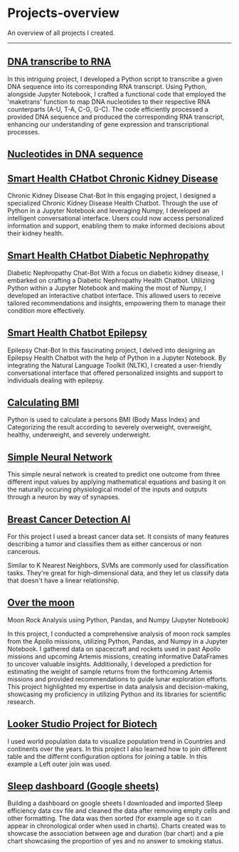 # Projects-overview
An overview of all projects I created.
********************************************************************
## [DNA transcribe to RNA](https://github.com/ElodynPixel/DNA-transcribe-to-RNA)

In this intriguing project, I developed a Python script to transcribe a given DNA sequence into its corresponding RNA transcript. Using Python, alongside Jupyter Notebook, I crafted a functional code that employed the 'maketrans' function to map DNA nucleotides to their respective RNA counterparts (A-U, T-A, C-G, G-C). The code efficiently processed a provided DNA sequence and produced the corresponding RNA transcript, enhancing our understanding of gene expression and transcriptional processes.

## [Nucleotides in DNA sequence](https://github.com/ElodynPixel/Nucleotides-in-DNA-sequences)



## [Smart Health CHatbot Chronic Kidney Disease ](https://github.com/ElodynPixel/SmartHealthChatBot-Chronic_Kidney_Disease)

Chronic Kidney Disease Chat-Bot
In this engaging project, I designed a specialized Chronic Kidney Disease Health Chatbot. Through the use of Python in a Jupyter Notebook and leveraging Numpy, I developed an intelligent conversational interface. Users could now access personalized information and support, enabling them to make informed decisions about their kidney health.


## [Smart Health CHatbot Diabetic Nephropathy](https://github.com/ElodynPixel/SmartHealthChatBot-Diabetic_Nephropathy)

Diabetic Nephropathy Chat-Bot
With a focus on diabetic kidney disease, I embarked on crafting a Diabetic Nephropathy Health Chatbot. Utilizing Python within a Jupyter Notebook and making the most of Numpy, I developed an interactive chatbot interface. This allowed users to receive tailored recommendations and insights, empowering them to manage their condition more effectively.


## [Smart Health Chatbot Epilepsy](https://github.com/ElodynPixel/SmartHealthChatBot-Epilepsy)

Epilepsy Chat-Bot
In this fascinating project, I delved into designing an Epilepsy Health Chatbot with the help of Python in a Jupyter Notebook. By integrating the Natural Language Toolkit (NLTK), I created a user-friendly conversational interface that offered personalized insights and support to individuals dealing with epilepsy.


## [Calculating BMI](https://github.com/ElodynPixel/Calculating-BMI)

Python is used to calculate a persons BMI (Body Mass Index) and Categorizing the result according to severely overweight, overweight, healthy, underweight, and severely underweight.

## [Simple Neural Network](https://github.com/ElodynPixel/Simple-Neural-Network)

This simple neural network is created to predict one outcome from three different input values by applying mathematical equations and basing it on the naturally occuring physiological model of the inputs and outputs through a neuron by way of synapses.

## [Breast Cancer Detection AI](https://github.com/ElodynPixel/Breast_Cancer_Detection-AI)

For this project I used a breast cancer data set. It consists of many features describing a tumor and classifies them as either cancerous or non cancerous.

Similar to K Nearest Neighbors, SVMs are commonly used for classification tasks. They're great for high-dimensional data, and they let us classify data that doesn't have a linear relationship.

## [Over the moon](https://github.com/ElodynPixel/over-the-moon)

Moon Rock Analysis using Python, Pandas, and Numpy (Jupyter Notebook)

In this project, I conducted a comprehensive analysis of moon rock samples from the Apollo missions, utilizing Python, Pandas, and Numpy in a Jupyter Notebook. I gathered data on spacecraft and rockets used in past Apollo missions and upcoming Artemis missions, creating informative DataFrames to uncover valuable insights. 
Additionally, I developed a prediction for estimating the weight of sample returns from the forthcoming Artemis missions and provided recommendations to guide lunar exploration efforts. 
This project highlighted my expertise in data analysis and decision-making, showcasing my proficiency in utilizing Python and its libraries for scientific research.

## [Looker Studio Project for Biotech](https://github.com/ElodynPixel/Looker-Studio-project-for-biotech)

I used world population data to visualize population trend in Countries and continents over the years. In this project I also learned how to join different table and the differnt configuration options for joining a table. In this example a Left outer join was used.


## [Sleep dashboard (Google sheets)](https://github.com/ElodynPixel/Sleep-dashboard-Google-sheets-) 

Building a dashboard on google sheets
I downloaded and imported Sleep efficiency data csv file and cleaned the data after removing empty cells and other formatting. 
The data was then sorted (for example age so it can appear in chronological order when used in charts). Charts created was to showcase the association between age and duration (bar chart) and a pie chart showcasing the proportion of yes and no answer to smoking status.

